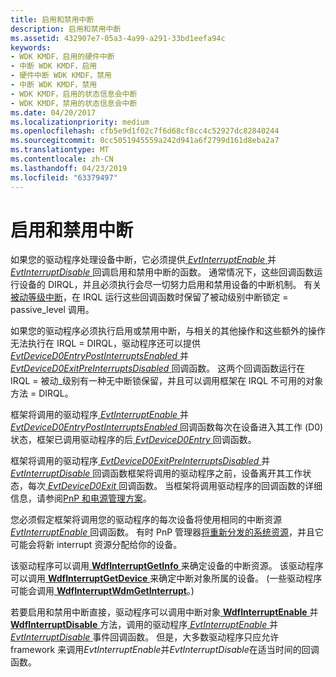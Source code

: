 ```yaml
---
title: 启用和禁用中断
description: 启用和禁用中断
ms.assetid: 432907e7-05a3-4a99-a291-33bd1eefa94c
keywords:
- WDK KMDF，启用的硬件中断
- 中断 WDK KMDF，启用
- 硬件中断 WDK KMDF，禁用
- 中断 WDK KMDF，禁用
- WDK KMDF，启用的状态信息会中断
- WDK KMDF，禁用的状态信息会中断
ms.date: 04/20/2017
ms.localizationpriority: medium
ms.openlocfilehash: cfb5e9d1f02c7f6d68cf8cc4c52927dc82840244
ms.sourcegitcommit: 0cc5051945559a242d941a6f2799d161d8eba2a7
ms.translationtype: MT
ms.contentlocale: zh-CN
ms.lasthandoff: 04/23/2019
ms.locfileid: "63379497"
---
```

# <a name="enabling-and-disabling-interrupts"></a>启用和禁用中断


如果您的驱动程序处理设备中断，它必须提供[ *EvtInterruptEnable* ](https://msdn.microsoft.com/library/windows/hardware/ff541730)并[ *EvtInterruptDisable* ](https://msdn.microsoft.com/library/windows/hardware/ff541714)回调启用和禁用中断的函数。 通常情况下，这些回调函数运行设备的 DIRQL，并且必须执行会尽一切努力启用和禁用设备的中断机制。 有关[被动等级中断](supporting-passive-level-interrupts.md)，在 IRQL 运行这些回调函数时保留了被动级别中断锁定 = passive_level 调用。

如果您的驱动程序必须执行启用或禁用中断，与相关的其他操作和这些额外的操作无法执行在 IRQL = DIRQL，驱动程序还可以提供[ *EvtDeviceD0EntryPostInterruptsEnabled* ](https://msdn.microsoft.com/library/windows/hardware/ff540853)并[ *EvtDeviceD0ExitPreInterruptsDisabled* ](https://msdn.microsoft.com/library/windows/hardware/ff540856)回调函数。 这两个回调函数运行在 IRQL = 被动\_级别有一种无中断锁保留，并且可以调用框架在 IRQL 不可用的对象方法 = DIRQL。

框架将调用的驱动程序[ *EvtInterruptEnable* ](https://msdn.microsoft.com/library/windows/hardware/ff541730)并[ *EvtDeviceD0EntryPostInterruptsEnabled* ](https://msdn.microsoft.com/library/windows/hardware/ff540853)回调函数每次在设备进入其工作 (D0) 状态，框架已调用驱动程序的后[ *EvtDeviceD0Entry* ](https://msdn.microsoft.com/library/windows/hardware/ff540848)回调函数。

框架将调用的驱动程序[ *EvtDeviceD0ExitPreInterruptsDisabled* ](https://msdn.microsoft.com/library/windows/hardware/ff540856)并[ *EvtInterruptDisable* ](https://msdn.microsoft.com/library/windows/hardware/ff541714)回调函数框架将调用的驱动程序之前，设备离开其工作状态，每次[ *EvtDeviceD0Exit* ](https://msdn.microsoft.com/library/windows/hardware/ff540855)回调函数。 当框架将调用驱动程序的回调函数的详细信息，请参阅[PnP 和电源管理方案](pnp-and-power-management-scenarios.md)。

您必须假定框架将调用您的驱动程序的每次设备将使用相同的中断资源[ *EvtInterruptEnable* ](https://msdn.microsoft.com/library/windows/hardware/ff541730)回调函数。 有时 PnP 管理器[将重新分发的系统资源](the-pnp-manager-redistributes-system-resources.md)，并且它可能会将新 interrupt 资源分配给你的设备。

该驱动程序可以调用[ **WdfInterruptGetInfo** ](https://msdn.microsoft.com/library/windows/hardware/ff547367)来确定设备的中断资源。 该驱动程序可以调用[ **WdfInterruptGetDevice** ](https://msdn.microsoft.com/library/windows/hardware/ff547358)来确定中断对象所属的设备。 (一些驱动程序可能会调用[ **WdfInterruptWdmGetInterrupt**](https://msdn.microsoft.com/library/windows/hardware/ff547393)。)

若要启用和禁用中断直接，驱动程序可以调用中断对象[ **WdfInterruptEnable** ](https://msdn.microsoft.com/library/windows/hardware/ff547354)并[ **WdfInterruptDisable** ](https://msdn.microsoft.com/library/windows/hardware/ff547351)方法，调用的驱动程序[ *EvtInterruptEnable* ](https://msdn.microsoft.com/library/windows/hardware/ff541730)并[ *EvtInterruptDisable* ](https://msdn.microsoft.com/library/windows/hardware/ff541714)事件回调函数。 但是，大多数驱动程序只应允许 framework 来调用*EvtInterruptEnable*并*EvtInterruptDisable*在适当时间的回调函数。

 

 






